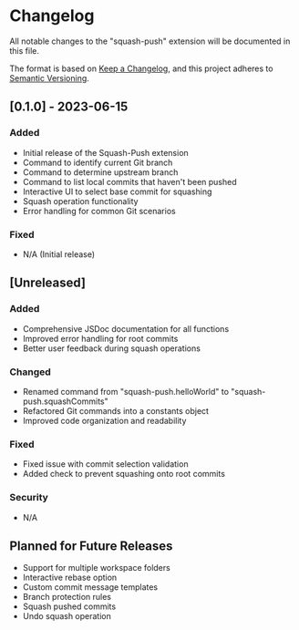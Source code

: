 # Changelog

All notable changes to the "squash-push" extension will be documented in this file.

The format is based on [Keep a Changelog](https://keepachangelog.com/en/1.0.0/),
and this project adheres to [Semantic Versioning](https://semver.org/spec/v2.0.0.html).

## [0.1.0] - 2023-06-15

### Added
- Initial release of the Squash-Push extension
- Command to identify current Git branch
- Command to determine upstream branch
- Command to list local commits that haven't been pushed
- Interactive UI to select base commit for squashing
- Squash operation functionality
- Error handling for common Git scenarios

### Fixed
- N/A (Initial release)

## [Unreleased]

### Added
- Comprehensive JSDoc documentation for all functions
- Improved error handling for root commits
- Better user feedback during squash operations

### Changed
- Renamed command from "squash-push.helloWorld" to "squash-push.squashCommits"
- Refactored Git commands into a constants object
- Improved code organization and readability

### Fixed
- Fixed issue with commit selection validation
- Added check to prevent squashing onto root commits

### Security
- N/A

## Planned for Future Releases
- Support for multiple workspace folders
- Interactive rebase option
- Custom commit message templates
- Branch protection rules
- Squash pushed commits
- Undo squash operation